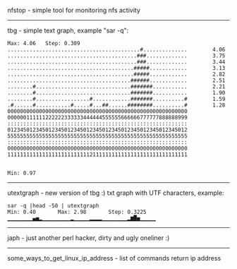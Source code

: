 nfstop - simple tool for monitoring nfs activity 

-----------------------------------------------------------------------------

tbg - simple text graph, example "sar -q":

    Max: 4.06	Step: 0.309
    ..........................................#..............		 4.06
    .........................................###.............		 3.75
    .........................................###.............		 3.44
    ........................................#####............		 3.13
    ........................................#####............		 2.82
    .......................................######............		 2.51
    ........#..............................#######...........		 2.21
    ........#..............................#######...........		 1.90
    ........#.................#............#######..........#		 1.59
    .#......#...........#.....#...##......########..........#		 1.28
    000000000000000000000000000000000000000000000000000000000
    000000111111222222333333444444555555666666777777888888999
    :::::::::::::::::::::::::::::::::::::::::::::::::::::::::
    012345012345012345012345012345012345012345012345012345012
    555555555555555555555555555555555555555555555555555555555
    :::::::::::::::::::::::::::::::::::::::::::::::::::::::::
    000000000000000000000000000000000000000000000000000000000
    111111111111111111111111112111111111111111111111111111111
                                                         

    Min: 0.97

-----------------------------------------------------------------------------

utextgraph - new version of tbg :)
txt graph with UTF characters,
example:

    sar -q |head -50 | utextgraph
    Min: 0.40       Max: 2.98       Step: 0.3225
    ▁▁▁▁▁▁▁▁▄▅▂▁▁▁▁▁▁▁▁▁▂▁▁▁▁▁▂▂▂▂▁▁▁▁▁▁▁▁▂▆█▅▁▁▁▁▁

-----------------------------------------------------------------------------

japh - just another perl hacker, dirty and ugly oneliner :)

-----------------------------------------------------------------------------

some_ways_to_get_linux_ip_address - list of commands return ip address
